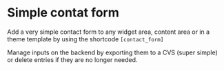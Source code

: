 # Simple contat form

Add a very simple contact form to any widget area, content area or in a theme template by using the shortcode `[contact_form]`

Manage inputs on the backend by exporting them to a CVS (super simple) or delete entries if they are no longer needed.
